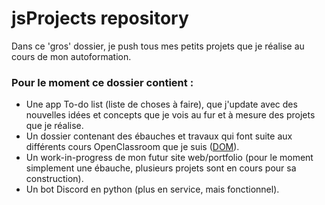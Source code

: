 # jsProjects repository 

Dans ce 'gros' dossier, je push tous mes petits projets que je réalise au cours de mon autoformation.

### Pour le moment ce dossier contient :
- Une app To-do list (liste de choses à faire), que j'update avec des nouvelles idées et concepts que je vois au fur et à mesure des projets que je réalise.
- Un dossier contenant des ébauches et travaux qui font suite aux différents cours OpenClassroom que je suis ([DOM](https://openclassrooms.com/fr/courses/5543061-ecrivez-du-javascript-pour-le-web/5578156-ecoutez-des-evenements)).
- Un work-in-progress de mon futur site web/portfolio (pour le moment simplement une ébauche, plusieurs projets sont en cours pour sa construction).
- Un bot Discord en python (plus en service, mais fonctionnel).